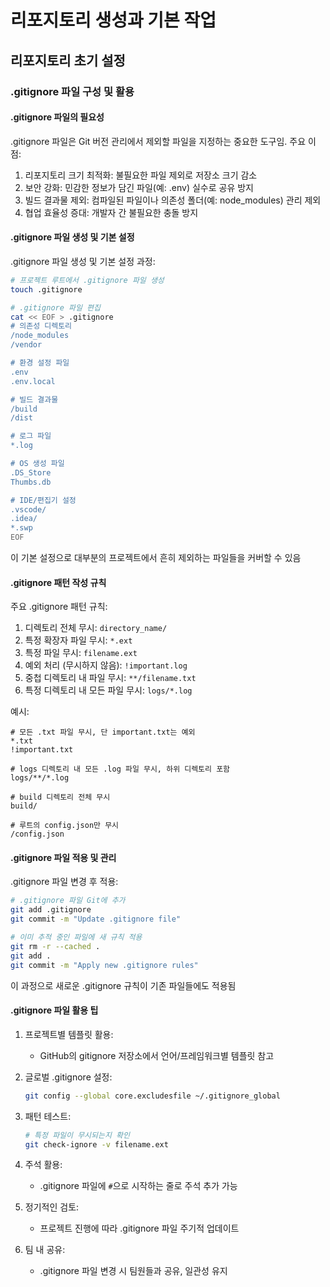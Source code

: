 # 리포지토리 생성과 기본 작업

## 리포지토리 초기 설정

### .gitignore 파일 구성 및 활용

#### .gitignore 파일의 필요성

.gitignore 파일은 Git 버전 관리에서 제외할 파일을 지정하는 중요한 도구임. 주요 이점:

1. 리포지토리 크기 최적화: 불필요한 파일 제외로 저장소 크기 감소
2. 보안 강화: 민감한 정보가 담긴 파일(예: .env) 실수로 공유 방지
3. 빌드 결과물 제외: 컴파일된 파일이나 의존성 폴더(예: node_modules) 관리 제외
4. 협업 효율성 증대: 개발자 간 불필요한 충돌 방지

#### .gitignore 파일 생성 및 기본 설정

.gitignore 파일 생성 및 기본 설정 과정:

```bash
# 프로젝트 루트에서 .gitignore 파일 생성
touch .gitignore

# .gitignore 파일 편집
cat << EOF > .gitignore
# 의존성 디렉토리
/node_modules
/vendor

# 환경 설정 파일
.env
.env.local

# 빌드 결과물
/build
/dist

# 로그 파일
*.log

# OS 생성 파일
.DS_Store
Thumbs.db

# IDE/편집기 설정
.vscode/
.idea/
*.swp
EOF
```

이 기본 설정으로 대부분의 프로젝트에서 흔히 제외하는 파일들을 커버할 수 있음

#### .gitignore 패턴 작성 규칙

주요 .gitignore 패턴 규칙:

1. 디렉토리 전체 무시: `directory_name/`
2. 특정 확장자 파일 무시: `*.ext`
3. 특정 파일 무시: `filename.ext`
4. 예외 처리 (무시하지 않음): `!important.log`
5. 중첩 디렉토리 내 파일 무시: `**/filename.txt`
6. 특정 디렉토리 내 모든 파일 무시: `logs/*.log`

예시:

```gitignore
# 모든 .txt 파일 무시, 단 important.txt는 예외
*.txt
!important.txt

# logs 디렉토리 내 모든 .log 파일 무시, 하위 디렉토리 포함
logs/**/*.log

# build 디렉토리 전체 무시
build/

# 루트의 config.json만 무시
/config.json
```

#### .gitignore 파일 적용 및 관리

.gitignore 파일 변경 후 적용:

```bash
# .gitignore 파일 Git에 추가
git add .gitignore
git commit -m "Update .gitignore file"

# 이미 추적 중인 파일에 새 규칙 적용
git rm -r --cached .
git add .
git commit -m "Apply new .gitignore rules"
```

이 과정으로 새로운 .gitignore 규칙이 기존 파일들에도 적용됨

#### .gitignore 파일 활용 팁

1. 프로젝트별 템플릿 활용:
   - GitHub의 gitignore 저장소에서 언어/프레임워크별 템플릿 참고

2. 글로벌 .gitignore 설정:

    ```bash
    git config --global core.excludesfile ~/.gitignore_global
    ```

3. 패턴 테스트:

    ```bash
    # 특정 파일이 무시되는지 확인
    git check-ignore -v filename.ext
    ```

4. 주석 활용:
   - .gitignore 파일에 `#`으로 시작하는 줄로 주석 추가 가능

5. 정기적인 검토:
   - 프로젝트 진행에 따라 .gitignore 파일 주기적 업데이트

6. 팀 내 공유:
   - .gitignore 파일 변경 시 팀원들과 공유, 일관성 유지
